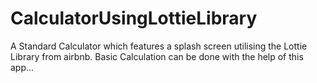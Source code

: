 # CalculatorUsingLottieLibrary
A Standard Calculator which features a splash screen utilising the Lottie Library from airbnb.
Basic Calculation can be done with the help of this app...

